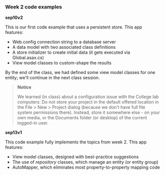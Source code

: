### Week 2 code examples

**sep10v2**

This is our first code example that uses a persistent store.
This app features:
- Web.config connection string to a database server
- A data model with two associated class definitions
- A store initializer to create initial data (it gets executed via Global.asax.cs)
- View model classes to custom-shape the results

By the end of the class, we had defined some view model classes for one entity; we'll continue in the next class session.

>**Notice**
>
>We learned (in class) about a configuration issue with the College lab computers.
>Do not store your project in the default offered location in the File > New > Project dialog (because we don't have full file system permissions there).
>Instead, store it somewhere else - on your own media, or the Documents folder (or desktop) of the current logged-in user.

**sep13v1**

This code example fully implements the topics from week 2.
This app features:
- View model classes, designed with best-practice suggestions 
- The use of *repository* classes, which manage an entity (or entity group) 
- AutoMapper, which eliminates most property-to-property mapping code
